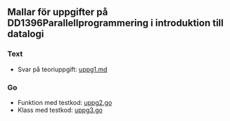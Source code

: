 ## Mallar för uppgifter på DD1396Parallellprogrammering i introduktion till datalogi

### Text

- Svar på teoriuppgift: [uppg1.md](https://github.com/yourbasic/pallinda20/blob/master/ovn0/uppg1.md)

### Go

- Funktion med testkod: [uppg2.go](https://github.com/yourbasic/pallinda20/blob/master/ovn0/uppg2.go)
- Klass med testkod: [uppg3.go](https://github.com/yourbasic/pallinda20/blob/master/ovn0/uppg3.go)
